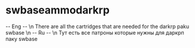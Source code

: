 # swbaseammodarkrp
-- Eng -- \n
There are all the cartridges that are needed for the darkrp paku swbase \n
-- Ru -- \n
Тут есть все патроны которые нужны для даркрп паку swbase
